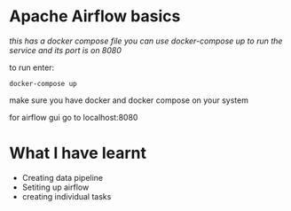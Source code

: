 # Apache Airflow basics

*this has a docker compose file you can use docker-compose up to run the service and its port is on 8080*

to run enter:  

    docker-compose up
      
make sure you have docker and docker compose on your system

for airflow gui go to localhost:8080

# What I have learnt
- Creating data pipeline
- Setiting up airflow 
- creating individual tasks
